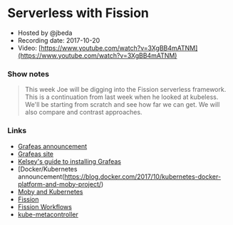 # Serverless with Fission

- Hosted by @jbeda
- Recording date: 2017-10-20
- Video: [https://www.youtube.com/watch?v=3XgBB4mATNM](https://www.youtube.com/watch?v=3XgBB4mATNM)

### Show notes

> This week Joe will be digging into the Fission serverless framework.  This is a continuation from last week when he looked at kubeless.  We'll be starting from scratch and see how far we can get.  We will also compare and contrast approaches.

### Links

 - [Grafeas announcement](https://cloudplatform.googleblog.com/2017/10/introducing-grafeas-open-source-api-.html)
 - [Grafeas site](https://grafeas.io)
 - [Kelsey's guide to installing Grafeas](https://github.com/kelseyhightower/grafeas-tutorial)
 - [Docker/Kubernetes announcement(https://blog.docker.com/2017/10/kubernetes-docker-platform-and-moby-project/)
 - [Moby and Kubernetes](https://blog.mobyproject.org/moby-and-kubernetes-bf888ab31e38)
 - [Fission](http://fission.io)
 - [Fission Workflows](https://github.com/fission/fission-workflows)
 - [kube-metacontroller](https://github.com/GoogleCloudPlatform/kube-metacontroller)
